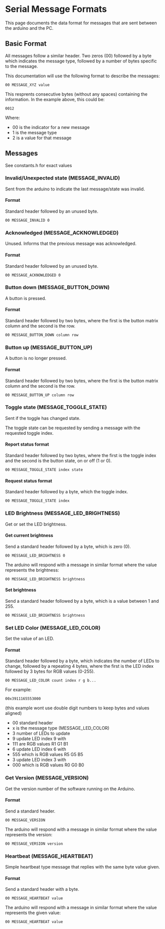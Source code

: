# Serial Message Formats

This page documents the data format for messages that are sent between the arduino and the PC.

## Basic Format

All messages follow a similar header. Two zeros (00) followed by a byte which indicates the message type, followed by a number of bytes specific to the message.

This documentation will use the following format to describe the messages:

```00 MESSAGE_XYZ value```

This resprents consecutive bytes (without any spaces) containing the information. In the example above, this could be:

```0012```

Where:
 - 00 is the indicator for a new message
 - 1 is the message type
 - 2 is a value for that message

## Messages

See constants.h for exact values


### Invalid/Unexpected state (MESSAGE_INVALID)

Sent from the arduino to indicate the last message/state was invalid.

#### Format

Standard header followed by an unused byte.

```00 MESSAGE_INVALID 0```


### Acknowledged (MESSAGE_ACKNOWLEDGED)

Unused. Informs that the previous message was acknowledged.

#### Format

Standard header followed by an unused byte.

```00 MESSAGE_ACKNOWLEDGED 0```


### Button down (MESSAGE_BUTTON_DOWN)

A button is pressed.

#### Format

Standard header followed by two bytes, where the first is the button matrix column and the second is the row.

```00 MESSAGE_BUTTON_DOWN column row```


### Button up (MESSAGE_BUTTON_UP)

A button is no longer pressed.

#### Format

Standard header followed by two bytes, where the first is the button matrix column and the second is the row.

```00 MESSAGE_BUTTON_UP column row```


### Toggle state (MESSAGE_TOGGLE_STATE)

Sent if the toggle has changed state.

The toggle state can be requested by sending a message with the requested toggle index.

#### Report status format

Standard header followed by two bytes, where the first is the toggle index and the second is the button state, on or off (1 or 0).

```00 MESSAGE_TOGGLE_STATE index state```

#### Request status format

Standard header followed by a byte, which the toggle index.

```00 MESSAGE_TOGGLE_STATE index```


### LED Brightness (MESSAGE_LED_BRIGHTNESS)

Get or set the LED brightness.

#### Get current brightness

Send a standard header followed by a byte, which is zero (0).

```00 MESSAGE_LED_BRIGHTNESS 0```

The arduino will respond with a message in similar format where the value represents the brightness:

```00 MESSAGE_LED_BRIGHTNESS brightness```

#### Set brightness

Send a standard header followed by a byte, which is a value between 1 and 255.

```00 MESSAGE_LED_BRIGHTNESS brightness```


### Set LED Color (MESSAGE_LED_COLOR)

Set the value of an LED.


#### Format

Standard header followed by a byte, which indicates the number of LEDs to change, followed by a repeating 4 bytes, where the first is the LED index followed by 3 bytes for RGB values (0-255).

```00 MESSAGE_LED_COLOR count index r g b...```

For example:

```00x3911165553000```

 (this example wont use double digit numbers to keep bytes and values aligned)
 
 - 00 standard header
 - x is the message type (MESSAGE_LED_COLOR)
 - 3 number of LEDs to update
 - 9 update LED index 9 with
 - 111 are RGB values R1 G1 B1
 - 6 update LED index 6 with
 - 555 which is RGB values R5 G5 B5
 - 3 update LED index 3 with
 - 000 which is RGB values R0 G0 B0


### Get Version (MESSAGE_VERSION)

Get the version number of the software running on the Arduino.

#### Format

Send a standard header.

```00 MESSAGE_VERSION```

The arduino will respond with a message in similar format where the value represents the version:

```00 MESSAGE_VERSION version```


### Heartbeat (MESSAGE_HEARTBEAT)

Simple heartbeat type message that replies with the same byte value given.

#### Format

Send a standard header with a byte.

```00 MESSAGE_HEARTBEAT value```

The arduino will respond with a message in similar format where the value represents the given value:

```00 MESSAGE_HEARTBEAT value```